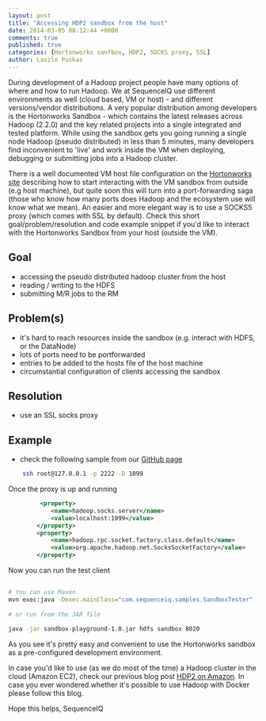 ```yaml
---
layout: post
title: "Accessing HDP2 sandbox from the host"
date: 2014-03-05 08:12:44 +0000
comments: true
published: true
categories: [Hortonworks sanfbox, HDP2, SOCKS proxy, SSL]
author: Laszlo Puskas
---
```

During development of a Hadoop project people have many options of where and how to run Hadoop. We at SequenceIQ use different environments as well (cloud based, VM or host) - and different versions/vendor distributions. A very popular distribution among developers is the Hortonworks Sandbox - which contains the latest releases across Hadoop (2.2.0) and the key related projects into a single integrated and tested platform.
While using the sandbox gets you going running a single node Hadoop (pseudo distributed) in less than 5 minutes, many developers find inconvenient to 'live' and work inside the VM when deploying, debugging or submitting jobs into a Hadoop cluster. 

There is a well documented VM host file configuration on the [Hortonworks site](http://docs.hortonworks.com/) describing how to start interacting with the VM sandbox from outside (e.g host machine), but quite soon this will turn into a port-forwarding saga (those who know how many ports does Hadoop and the ecosystem use will know what we mean). An easier and more elegant way is to use a SOCKS5 proxy (which comes with SSL by default). 
Check this short goal/problem/resolution and code example snippet if you'd like to interact with the Hortonworks Sandbox from your host (outside the VM).

## Goal

 * accessing the pseudo distributed hadoop cluster from the  host
 * reading / writing to the  HDFS
 * submitting  M/R jobs to the RM

## Problem(s)

 * it's hard to reach resources inside the sandbox (e.g. interact with HDFS, or the DataNode)
 * lots of ports need to be portforwarded
 * entries to be added to the hosts file of the  host machine
 * circumstantial configuration of clients  accessing the sandbox

## Resolution

 * use an SSL socks proxy

## Example

 * check the following sample from our [GitHub page](https://github.com/sequenceiq/sequenceiq-samples/tree/master/hdp-sandbox-access)

	  
``` bash start a SOCKS5 proxy with SSL 	  
	ssh root@127.0.0.1 -p 2222 -D 1099
```

Once the proxy is up and running
	  	  
	  	 
``` xml configure the client to use the proxy
	  	 <property>
			<name>hadoop.socks.server</name>
			<value>localhost:1099</value>
		</property>
		<property>
			<name>hadoop.rpc.socket.factory.class.default</name>
			<value>org.apache.hadoop.net.SocksSocketFactory</value>
		</property>
```
		
Now you can run the test client
		
``` bash Run the client from your host
	  	  
# You can use Maven
mvn exec:java -Dexec.mainClass="com.sequenceiq.samples.SandboxTester" -Dexec.args="hdfs sandbox 8020" -Dhadoop.home.dir=/tmp
	  	  
# or run from the JAR file
	  	  
java -jar sandbox-playground-1.0.jar hdfs sandbox 8020
```
	  	  
As you see it's pretty easy and convenient to use the Hortonworks sandbox as a pre-configured development environment.

In case you'd like to use (as we do most of the time) a Hadoop cluster in the cloud (Amazon EC2), check our previous blog post [HDP2 on Amazon](http://blog.sequenceiq.com/blog/2014/02/07/hdp2-on-amazon/). 
In case you ever wondered whether it's possible to use Hadoop with Docker please follow this blog.

Hope this helps,
SequenceIQ
